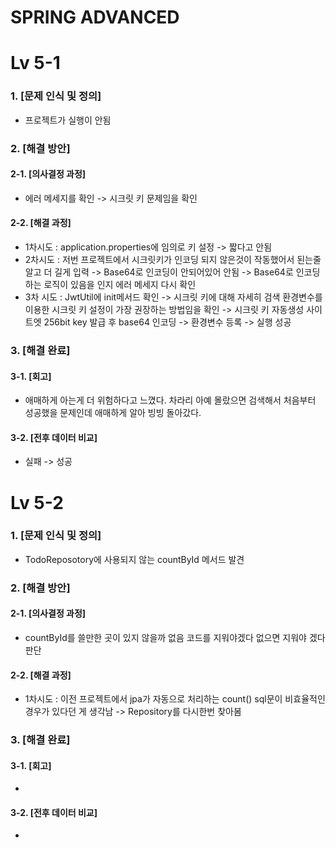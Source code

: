 # SPRING ADVANCED

# Lv 5-1
### 1. [문제 인식 및 정의]
* 프로젝트가 실행이 안됨

### 2. [해결 방안]
#### 2-1. [의사결정 과정]
* 에러 메세지를 확인 -> 시크릿 키 문제임을 확인
#### 2-2. [해결 과정]
* 1차시도 : application.properties에 임의로 키 설정 -> 짧다고 안됨
* 2차시도 : 저번 프로젝트에서 시크릿키가 인코딩 되지 않은것이 작동했어서 된는줄 알고 더 길게 입력
-> Base64로 인코딩이 안되어있어 안됨 -> Base64로 인코딩 하는 로직이 있음을 인지 에러 메세지 다시 확인
* 3차 시도 : JwtUtil에 init메서드 확인 -> 시크릿 키에 대해 자세히 검색 환경변수를 이용한 시크릿 키 설정이 가장 권장하는 방법임을 확인 
-> 시크릿 키 자동생성 사이트엣 256bit key 발급 후 base64 인코딩 -> 환경변수 등록 -> 실행 성공
### 3. [해결 완료]
#### 3-1. [회고]
* 애매하게 아는게 더 위험하다고 느꼈다. 차라리 아예 몰랐으면 검색해서 처음부터 성공했을 문제인데 애매하게 알아 빙빙 돌아갔다.
####  3-2. [전후 데이터 비교]
* 실패 -> 성공

# Lv 5-2
### 1. [문제 인식 및 정의]
* TodoReposotory에 사용되지 않는 countById 메서드 발견

### 2. [해결 방안]
#### 2-1. [의사결정 과정]
* countById를 쓸만한 곳이 있지 않을까 없음 코드를 지워야겠다 없으면 지워야 겠다 판단
#### 2-2. [해결 과정]
* 1차시도 : 이전 프로젝트에서 jpa가 자동으로 처리하는 count() sql문이 비효율적인 경우가 있다던 게 생각남 -> Repository를 다시한번 찾아봄
### 3. [해결 완료]
#### 3-1. [회고]
* 
####  3-2. [전후 데이터 비교]
* 